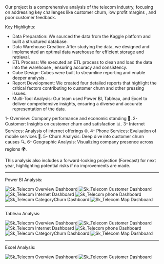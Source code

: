 Our project is a comprehensive analysis of the telecom industry, focusing on addressing key challenges like customer churn, low profit margins , and poor customer feedback.

Key Highlights:
- Data Preparation: We sourced the data from the Kaggle platform and built a structured database.
- Data Warehouse Creation: After studying the data, we designed and implemented an optimal data warehouse for efficient storage and retrieval.
- ETL Process: We executed an ETL process to clean and load the data into the warehouse , ensuring accuracy and consistency.
- Cube Design: Cubes were built to streamline reporting and enable deeper analysis .
- Report Development: We created four detailed reports that highlight the critical factors contributing to customer churn and other pressing issues.
- Multi-Tool Analysis: Our team used Power BI, Tableau, and Excel to deliver comprehensive insights, ensuring a diverse and accurate representation of the data.

1- Overview: Company performance and economic standing 💼.
2- Customer: Insights on customer churn and satisfaction 📊.
3- Internet Services: Analysis of internet offerings 🌐.
4- Phone Services: Evaluation of mobile services 📱.
5- Churn Analysis: Deep dive into customer churn causes 🔍.
6- Geographic Analysis: Visualizing company presence across regions 🌍.

This analysis also includes a forward-looking projection (Forecast) for next year, highlighting potential risks if no improvements are made.

----------------------------------------------------------------------------------------------------------------------------------------------------------------------------

Power BI Analysis:

![Sk_Telecom Overview Dashboard](Screens/Home.jpg)
![Sk_Telecom Customer Dashboard](Screens/customers.jpg)
![Sk_Telecom Internet Dashboard](Screens/Internet.jpg)
![Sk_Telecom phone Dashboard](Screens/phone.jpg)
![Sk_Telecom CategoryChurn Dashboard](Screens/category.jpg)
![Sk_Telecom Map Dashboard](Screens/map.jpg)

----------------------------------------------------------------------------------------------------------------------------------------------------------------------------

Tableau Analysis:

![Sk_Telecom Overview Dashboard](Screens/tHome.jpg)
![Sk_Telecom Customer Dashboard](Screens/tCustomer.jpg)
![Sk_Telecom Internet Dashboard](Screens/tInternet.jpg)
![Sk_Telecom phone Dashboard](Screens/tPhone.jpg)
![Sk_Telecom CategoryChurn Dashboard](Screens/tCategory.jpg)
![Sk_Telecom Map Dashboard](Screens/tMap.jpg)

----------------------------------------------------------------------------------------------------------------------------------------------------------------------------

Excel Analysis:

![Sk_Telecom Overview Dashboard](Screens/Screenshot%202024-09-14%20231905.jpg)
![Sk_Telecom Customer Dashboard](Screenshot%202024-09-14%20231947.jpg)
